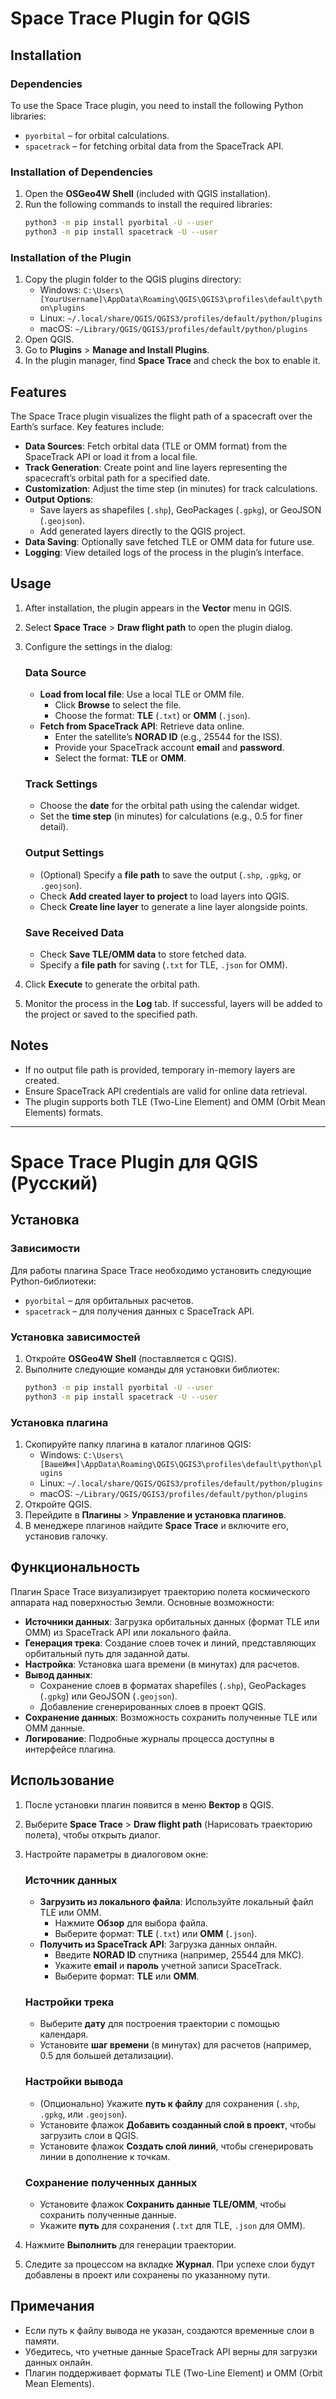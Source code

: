 # Space Trace Plugin for QGIS

## Installation

### Dependencies
To use the Space Trace plugin, you need to install the following Python libraries:
- `pyorbital` – for orbital calculations.
- `spacetrack` – for fetching orbital data from the SpaceTrack API.

### Installation of Dependencies
1. Open the **OSGeo4W Shell** (included with QGIS installation).
2. Run the following commands to install the required libraries:
   ```bash
   python3 -m pip install pyorbital -U --user
   python3 -m pip install spacetrack -U --user
   ```

### Installation of the Plugin
1. Copy the plugin folder to the QGIS plugins directory:
   - Windows: `C:\Users\[YourUsername]\AppData\Roaming\QGIS\QGIS3\profiles\default\python\plugins`
   - Linux: `~/.local/share/QGIS/QGIS3/profiles/default/python/plugins`
   - macOS: `~/Library/QGIS/QGIS3/profiles/default/python/plugins`
2. Open QGIS.
3. Go to **Plugins** > **Manage and Install Plugins**.
4. In the plugin manager, find **Space Trace** and check the box to enable it.

## Features
The Space Trace plugin visualizes the flight path of a spacecraft over the Earth’s surface. Key features include:
- **Data Sources**: Fetch orbital data (TLE or OMM format) from the SpaceTrack API or load it from a local file.
- **Track Generation**: Create point and line layers representing the spacecraft’s orbital path for a specified date.
- **Customization**: Adjust the time step (in minutes) for track calculations.
- **Output Options**: 
  - Save layers as shapefiles (`.shp`), GeoPackages (`.gpkg`), or GeoJSON (`.geojson`).
  - Add generated layers directly to the QGIS project.
- **Data Saving**: Optionally save fetched TLE or OMM data for future use.
- **Logging**: View detailed logs of the process in the plugin’s interface.

## Usage
1. After installation, the plugin appears in the **Vector** menu in QGIS.
2. Select **Space Trace** > **Draw flight path** to open the plugin dialog.
3. Configure the settings in the dialog:
   ### Data Source
   - **Load from local file**: Use a local TLE or OMM file.
     - Click **Browse** to select the file.
     - Choose the format: **TLE** (`.txt`) or **OMM** (`.json`).
   - **Fetch from SpaceTrack API**: Retrieve data online.
     - Enter the satellite’s **NORAD ID** (e.g., 25544 for the ISS).
     - Provide your SpaceTrack account **email** and **password**.
     - Select the format: **TLE** or **OMM**.

   ### Track Settings
   - Choose the **date** for the orbital path using the calendar widget.
   - Set the **time step** (in minutes) for calculations (e.g., 0.5 for finer detail).

   ### Output Settings
   - (Optional) Specify a **file path** to save the output (`.shp`, `.gpkg`, or `.geojson`).
   - Check **Add created layer to project** to load layers into QGIS.
   - Check **Create line layer** to generate a line layer alongside points.

   ### Save Received Data
   - Check **Save TLE/OMM data** to store fetched data.
   - Specify a **file path** for saving (`.txt` for TLE, `.json` for OMM).

4. Click **Execute** to generate the orbital path.
5. Monitor the process in the **Log** tab. If successful, layers will be added to the project or saved to the specified path.

## Notes
- If no output file path is provided, temporary in-memory layers are created.
- Ensure SpaceTrack API credentials are valid for online data retrieval.
- The plugin supports both TLE (Two-Line Element) and OMM (Orbit Mean Elements) formats.

---

# Space Trace Plugin для QGIS (Русский)

## Установка

### Зависимости
Для работы плагина Space Trace необходимо установить следующие Python-библиотеки:
- `pyorbital` – для орбитальных расчетов.
- `spacetrack` – для получения данных с SpaceTrack API.

### Установка зависимостей
1. Откройте **OSGeo4W Shell** (поставляется с QGIS).
2. Выполните следующие команды для установки библиотек:
   ```bash
   python3 -m pip install pyorbital -U --user
   python3 -m pip install spacetrack -U --user
   ```

### Установка плагина
1. Скопируйте папку плагина в каталог плагинов QGIS:
   - Windows: `C:\Users\[ВашеИмя]\AppData\Roaming\QGIS\QGIS3\profiles\default\python\plugins`
   - Linux: `~/.local/share/QGIS/QGIS3/profiles/default/python/plugins`
   - macOS: `~/Library/QGIS/QGIS3/profiles/default/python/plugins`
2. Откройте QGIS.
3. Перейдите в **Плагины** > **Управление и установка плагинов**.
4. В менеджере плагинов найдите **Space Trace** и включите его, установив галочку.

## Функциональность
Плагин Space Trace визуализирует траекторию полета космического аппарата над поверхностью Земли. Основные возможности:
- **Источники данных**: Загрузка орбитальных данных (формат TLE или OMM) из SpaceTrack API или локального файла.
- **Генерация трека**: Создание слоев точек и линий, представляющих орбитальный путь для заданной даты.
- **Настройка**: Установка шага времени (в минутах) для расчетов.
- **Вывод данных**:
  - Сохранение слоев в форматах shapefiles (`.shp`), GeoPackages (`.gpkg`) или GeoJSON (`.geojson`).
  - Добавление сгенерированных слоев в проект QGIS.
- **Сохранение данных**: Возможность сохранить полученные TLE или OMM данные.
- **Логирование**: Подробные журналы процесса доступны в интерфейсе плагина.

## Использование
1. После установки плагин появится в меню **Вектор** в QGIS.
2. Выберите **Space Trace** > **Draw flight path** (Нарисовать траекторию полета), чтобы открыть диалог.
3. Настройте параметры в диалоговом окне:
   ### Источник данных
   - **Загрузить из локального файла**: Используйте локальный файл TLE или OMM.
     - Нажмите **Обзор** для выбора файла.
     - Выберите формат: **TLE** (`.txt`) или **OMM** (`.json`).
   - **Получить из SpaceTrack API**: Загрузка данных онлайн.
     - Введите **NORAD ID** спутника (например, 25544 для МКС).
     - Укажите **email** и **пароль** учетной записи SpaceTrack.
     - Выберите формат: **TLE** или **OMM**.

   ### Настройки трека
   - Выберите **дату** для построения траектории с помощью календаря.
   - Установите **шаг времени** (в минутах) для расчетов (например, 0.5 для большей детализации).

   ### Настройки вывода
   - (Опционально) Укажите **путь к файлу** для сохранения (`.shp`, `.gpkg`, или `.geojson`).
   - Установите флажок **Добавить созданный слой в проект**, чтобы загрузить слои в QGIS.
   - Установите флажок **Создать слой линий**, чтобы сгенерировать линии в дополнение к точкам.

   ### Сохранение полученных данных
   - Установите флажок **Сохранить данные TLE/OMM**, чтобы сохранить полученные данные.
   - Укажите **путь** для сохранения (`.txt` для TLE, `.json` для OMM).

4. Нажмите **Выполнить** для генерации траектории.
5. Следите за процессом на вкладке **Журнал**. При успехе слои будут добавлены в проект или сохранены по указанному пути.

## Примечания
- Если путь к файлу вывода не указан, создаются временные слои в памяти.
- Убедитесь, что учетные данные SpaceTrack API верны для загрузки данных онлайн.
- Плагин поддерживает форматы TLE (Two-Line Element) и OMM (Orbit Mean Elements).
